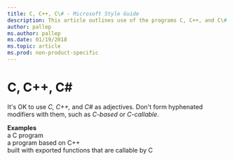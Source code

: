```yaml
---
title: C, C++, C\# - Microsoft Style Guide
description: This article outlines use of the programs C, C++, and C\# per Microsoft style guidelines.
author: pallep
ms.author: pallep
ms.date: 01/19/2018
ms.topic: article
ms.prod: non-product-specific
---
```


# C, C++, C\#

It's OK to use *C, C++,* and *C\#* as adjectives. Don't form hyphenated modifiers with them, such as *C-based* or *C-callable*.

**Examples**  
a C program  
a program based on C++   
built with exported functions that are callable by C
